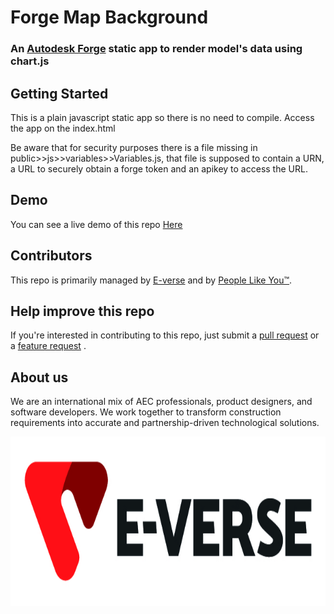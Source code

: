 # Forge Map Background

<h3 align="left">An <a href="https://forge.autodesk.com/" target="_blank">Autodesk Forge</a> static app to render model's data using chart.js
<br/>

## Getting Started
This is a plain javascript static app so there is no need to compile. Access the app on the index.html

Be aware that for security purposes there is a file missing in public>>js>>variables>>Variables.js, that file is supposed to contain a URN, a URL to securely obtain a forge token and an apikey to access the URL.
  
## Demo
You can see a live demo of this repo <a href="https://forgedashboard.e-verse.com/" target="_blank">Here</a>

## Contributors
This repo is primarily managed by [E-verse](https://www.e-verse.co/) and by [People Like You™](https://github.com/EverseDevelopment/Forge.StaticWebsite.Dashboard/pulse).

## Help improve this repo
If you're interested in contributing to this repo, just submit a [pull request](https://github.com/EverseDevelopment/Forge.StaticWebsite.Dashboard/pulls) or a [feature request](https://github.com/EverseDevelopment/Forge.StaticWebsite.Dashboard/issues) .

## About us ##

We are an international mix of AEC professionals, product designers, and software developers. We work together to transform construction requirements into accurate and partnership-driven technological solutions.

<p align="center" width="100%">
    <a href="https://www.e-verse.com/">
    <img src="https://github.com/EverseDevelopment/DynaForge/blob/main/Assets/e-verse_logo_no%20slogan.jpg" width="732" height="271" align="center">
    </a>
</p>
